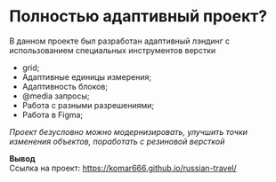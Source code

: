 # Полностью адаптивный проект?
В данном проекте был разработан адаптивный лэндинг с использованием специальных инструментов верстки 
* grid;  
* Адаптивные единицы измерения;  
* Адаптивность блоков;  
* @media запросы;  
* Работа с разными разрешениями;  
* Работа в Figma;  

*Проект безусловно можно модернизировать, улучшить точки изменения объектов, поработать с резиновой версткой* 

**Вывод**  
Ссылка на проект: https://komar666.github.io/russian-travel/